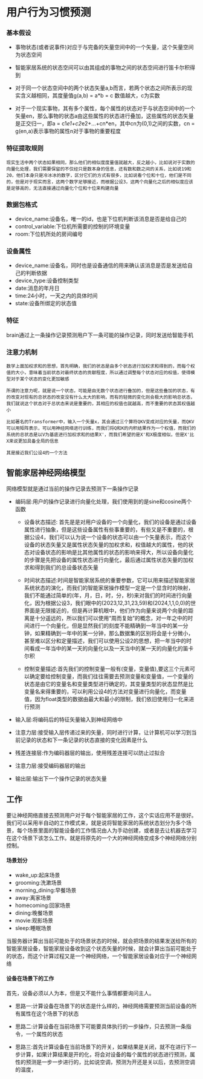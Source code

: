 # 用户行为习惯预测

### 基本假设
* 事物状态(或者说事件)对应于与完备的矢量空间中的一个矢量，这个矢量空间为状态空间

* 智能家居系统的状态空间可以由其组成的事物之间的状态空间进行笛卡尔积得到

* 对于同一个状态空间中的两个状态矢量a,b而言，若两个状态之间所表示的现实含义越相同，其度量值g(a,b) = a*b = c 数值越大，c为实数

* 对于一个现实事物，其有多个属性，每个属性的状态对于与状态空间中的一个矢量en，那么事物的状态a由这些属性的状态进行叠加，这些属性的状态矢量是正交归一，即a = c1*e1+c2*e2+...+cn*en，其中cn为(0,1)之间的实数，cn = g(en,a)表示事物的属性n对于事物的重要程度


### 特征提取规则
    现实生活中两个状态如果相同，那么他们的相似度度量值就越大，反之越小，比如说对于实数的向量化处理，我们需要保留的不仅经只是数本身的信息，还有数和数之间的关系，比如说19和20，他们本身只是冷冰冰的数字，区分它们的方式有很多，比如说看个位和十位，他们是不同的，但是对于现实而言，这两个数字足够接近，而根据公设3，这两个向量化之后的相似度应该是足够高的，无法直接通过向量化个位和十位来构建向量

### 数据包格式
* device_name:设备名，唯一的id，也是下位机判断该消息是否是给自己的
* control_variable:下位机所需要的控制的环境变量
* room:下位机所处的房间编号

### 设备属性
* device_name:设备名，同时也是设备通信的用来确认该消息是否是发送给自己的判断依据
* device_type:设备控制类型
* date:消息的年月日
* time:24小时，一天之内的具体时间
* state:设备所绑定的状态值

### 特征
brain通过上一条操作记录预测用户下一条可能的操作记录，同时发送给智能手机

### 注意力机制
    数学上面加权求和的思想，首先明确，我们的状态是由多个状态进行加权求和得到的，而每个权值的大小，意味着当前状态对最终状态的贡献程度，所以通过调整每个状态对应的权值，使得模型对于某个状态的变化更加敏感

    所谓的注意力呢，就是说一个状态，可能是由无数个状态进行叠加的，但是这些叠加的状态，有的改变对现有的总状态的改变没有什么太大的影响，而有的轻微的变化则会极大的影响总状态，我们就说这个状态对于总状态来说是重要的，其相应的权值也就越高，而不重要的状态其权值越小

    比如著名的Transformer中，输入一个矢量x，其会通过三个算符QKV变成对应的矢量，而QKV可以用矩阵表示，可以用神经网络进行训练，而我们将Q和K的内积结果作为一个权值，而我们的系统的总状态是以V为基底进行加权求和的结果X'，而我们希望的是X'和X极度相似，但是X'比X来说更加具备全局的信息

    其是接近我们公设4的一个方法

## 智能家居神经网络模型

网络模型就是通过当前的操作记录去预测下一条操作记录

* 编码层:用户的操作记录进行向量化处理，我们使用到的是sine和cosine两个函数
    * 设备状态描述: 首先是是对用户设备的一个向量化，我们的设备是通过设备属性进行抽象，但是这些设备属性有些事重要的，有些又是不重要的，根据公设4，我们可以认为说一个设备的状态可以由一个矢量表示，而这个设备的状态矢量又是属性状态矢量的加权求和，权值越大的属性，他的状态对设备状态的影响是比其他属性的状态的影响来得大，所以设备向量化的步骤是先把设备的属性状态进行向量化，最后通过属性状态矢量的加权求和得到我们的总设备状态矢量

    * 时间状态描述:时间是智能家居系统的重要参数，它可以用来描述智能家居系统状态的演化，而我们的智能家居操作模型一定是一个显含时的映射，我们不能通过简单的(年，月，日，时，分，秒)来对我们的时间进行向量化，因为根据公设3，我们眼中的(2023,12,31,23,59)和(2024,1,1,0,0)的世界面是无限接近的，但是再计算机眼中，他们作为向量来说两个向量的距离是十分遥远的，所以我们可以使用“周而复始”的概念，对一年之中的时间进行一个向量化，但是显然我们的刻度不能精确到一年当中的某一分钟，如果精确到一年中的某一分钟，那么数据集的区别将会是十分微小，甚至难以区分和定量描述，我们可以使用公设2的思想，把一年当中的时间看成一年当中的某一天的向量化以及一天当中的某一天的向量化的笛卡尔积

    * 控制变量描述:首先我们的控制变量一般有(变量，变量值),要这三个元素可以确定要给控制变量，而我们往往需要去预测变量和变量值，一个变量的状态是由它的变量名和变量类型进行确定的，其变量类型的状态显然是比变量名来得重要的，可以利用公设4的方法对变量进行向量化，而变量值，因为float类型的数据由最大和最小的限制，我们依旧使用归一化来进行预测

* 输入层:将编码后的特征矢量输入到神经网络中

* 注意力层:接受输入层传递过来的矢量，同时进行计算，让计算机可以学习到当前记录的状态和下一条记录的状态直接的变化因素是什么

* 残差连接层:作为编码器层的输出，使用残差连接可以防止过拟合

* 注意力层:接受编码器层的输出

* 输出层:输出下一个操作记录的状态矢量

## 工作
要让神经网络直接去预测用户对于每个智能家居的工作，这个实话应用不是很好。我们可以采用半自动的工作模式来，就是说将智能家居的系统状态划分为多个场景，每个场景里面的智能设备的工作情况由人为手动创建，或者是去让机器去学习在这个场景下该怎么工作。就是将原先的一个大的神经网络变成多个神经网络分别控制。

#### 场景划分
* wake_up:起床场景
* grooming:洗漱场景
* morning_dining:早餐场景
* away:离家场景
* homecoming:回家场景
* dining:晚餐场景
* movie:观影场景
* sleep:睡眠场景

当服务器计算出当前可能处于的场景状态的时候，就会把场景的结果发送给所有的智能家居设备，智能家居设备收到这个状态矢量的时候，就会计算出当前可能处于的状态，而这个计算过程又是一个神经网络，一个智能家居设备对应于一个神经网络

#### 设备在场景下的工作
首先，设备必须以人为本，但是又不能什么事情都要询问主人。

* 思路一:计算设备在场景下的状态是什么样的，神经网络需要预测当前设备的所有属性在这个场景下的状态

* 思路二:计算设备在当前场景下可能要具体执行的一步操作，只去预测一条指令，一个属性的状态

* 思路三:首先计算设备在当前场景下的开关，如果结果是关闭，就不在进行下一步计算，如果计算结果是开的化，将会对设备的每个属性的状态进行预测，属性的预测是一步一步进行的，比如说空调，预测为开还是关以后，去预测空调的温度，

